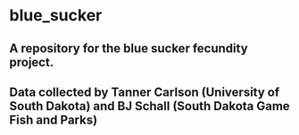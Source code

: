 # blue_sucker
## A repository for the blue sucker fecundity project.
## Data collected by Tanner Carlson (University of South Dakota) and BJ Schall (South Dakota Game Fish and Parks)